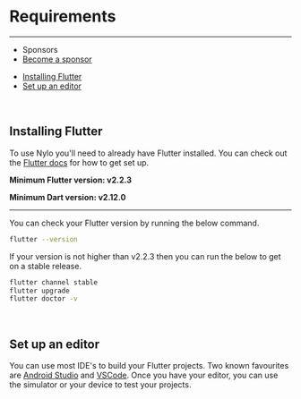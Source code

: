 # Requirements

---

- <span class="text-grey">Sponsors</span>
- [Become a sponsor](https://nylo.dev/contributions)


<a name="section-1"></a>
- [Installing Flutter](#installing-flutter "Installing Flutter")
- [Set up an editor](#set-up-an-editor "Set up an editor")

<a name="introduction"></a>
<br>
## Installing Flutter

To use Nylo you'll need to already have Flutter installed. You can check out the [Flutter docs](https://flutter.dev/docs/get-started/install) for how to get set up.

**Minimum Flutter version: v2.2.3**

**Minimum Dart version: v2.12.0**

---

You can check your Flutter version by running the below command.

``` bash
flutter --version
```

If your version is not higher than v2.2.3 then you can run the below to get on a stable release.

``` bash
flutter channel stable
flutter upgrade
flutter doctor -v
```

<a name="set-up-an-editor"></a>
<br>

## Set up an editor

You can use most IDE's to build your Flutter projects. Two known favourites are [Android Studio](https://developer.android.com/studio) and [VSCode](https://code.visualstudio.com/).
Once you have your editor, you can use the simulator or your device to test your projects.
